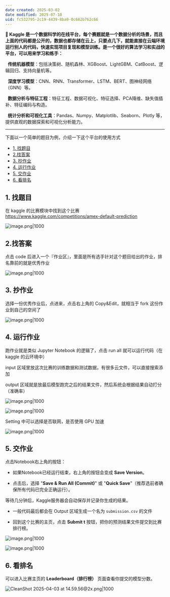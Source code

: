 ```yaml
---
date created: 2025-03-02
date modified: 2025-07-10
uid: fc532795-2c19-4439-8ba9-0c682b762c66
---
```

**🎯 Kaggle 是一个数据科学的在线平台，每个赛题就是一个数据分析的场景，而且上面的代码都是公开的，数据也都存储在云上，只要点几下，就能直接在云端环境运行别人的代码，快速实现项目复现和模型训练。是一个很好的算法学习和实战的平台，可以用来学习和练手：**

  **传统机器模型**：包括决策树、随机森林、XGBoost、LightGBM、CatBoost、逻辑回归、支持向量机等。

  **深度学习模型**：CNN、RNN、Transformer、LSTM、BERT、图神经网络（GNN）等。

  **数据分析与特征工程**：特征工程、数据可视化、特征选择、PCA降维、缺失值插补、特征编码与构造。

  **统计分析和可视化工具**：Pandas、Numpy、Matplotlib、Seaborn、Plotly 等，提供直观的数据探索和可视化分析能力。

---

下面以一个简单的题目为例，介绍一下这个平台的使用方式

- [1. 找题目](#1.%20%E6%89%BE%E9%A2%98%E7%9B%AE)
- [2.找答案](#2.%E6%89%BE%E7%AD%94%E6%A1%88)
- [3. 抄作业](#3.%20%E6%8A%84%E4%BD%9C%E4%B8%9A)
- [4. 运行作业](#4.%20%E8%BF%90%E8%A1%8C%E4%BD%9C%E4%B8%9A)
- [5. 交作业](#5.%20%E4%BA%A4%E4%BD%9C%E4%B8%9A)
- [6. 看排名](#6.%20%E7%9C%8B%E6%8E%92%E5%90%8D)

## 1. 找题目

    

在 kaggle 的比赛模块中找到这个比赛 https://www.kaggle.com/competitions/amex-default-prediction

![image.png|1000](https://imagehosting4picgo.oss-cn-beijing.aliyuncs.com/imagehosting/fix-dir%2Fpicgo%2Fpicgo-clipboard-images%2F2025%2F04%2F03%2F14-52-55-fad89ea92e0b44a2089ad3fe539ca3b7-202504031452206-1cc6cf.png)

## 2.找答案

    

点击 code 后进入一个『作业区』，里面是所有选手针对这个题目给出的作业，排名靠前的就是优秀作业

![image.png|1000](https://imagehosting4picgo.oss-cn-beijing.aliyuncs.com/imagehosting/fix-dir%2Fpicgo%2Fpicgo-clipboard-images%2F2025%2F04%2F03%2F14-53-33-11fd7a1a08f2f35aaac25492772dfd0a-202504031453686-04afa7.png)

## 3. 抄作业

    

选择一份优秀作业后，点进来，点击右上角的 Copy&Edit，就相当于 fork 这份作业到自己的空间了

![image.png|1000](https://imagehosting4picgo.oss-cn-beijing.aliyuncs.com/imagehosting/fix-dir%2Fpicgo%2Fpicgo-clipboard-images%2F2025%2F04%2F03%2F14-54-20-208f9b3a66bbb0c8c324e75a5612ddd2-202504031454427-fe2632.png)

## 4. 运行作业

跑作业就是类似 Jupyter Notebook 的逻辑了，点击 run all 就可以运行代码（在 kaggle 的云环境中）

input 区域里放这次比赛的训练数据和测试数据，有很多云文件，可以直接搜索添加

output 区域就是放最后模型跑完之后的结果文件，然后系统会根据结果自动打分（准确率）

![image.png|1000](https://imagehosting4picgo.oss-cn-beijing.aliyuncs.com/imagehosting/fix-dir%2Fpicgo%2Fpicgo-clipboard-images%2F2025%2F04%2F03%2F14-54-42-b6aa3a24c9c9e677d1e3d5877d31798d-202504031454307-0e87ab.png)

  

![image.png|1000](https://imagehosting4picgo.oss-cn-beijing.aliyuncs.com/imagehosting/fix-dir%2Fpicgo%2Fpicgo-clipboard-images%2F2025%2F04%2F03%2F14-55-05-6ed08815023cc90d4d1e8a5d3b748f81-202504031455034-bba151.png)

Setting 中可以选择是否联网，是否使用 GPU 加速

![image.png|1000](https://imagehosting4picgo.oss-cn-beijing.aliyuncs.com/imagehosting/fix-dir%2Fpicgo%2Fpicgo-clipboard-images%2F2025%2F04%2F03%2F14-56-40-f996b9762fcc9cce5abacd518b3a611f-202504031456715-1f8904.png)

## 5. 交作业

    

点击Notebook右上角的按钮：

- 如果Notebook已经运行结束，右上角的按钮会变成 **Save Version**。
    
- 点击后，选择 "**Save & Run All (Commit)**" 或 "**Quick Save**"（推荐选前者确保所有代码已完全正确运行）。
    

等待几分钟后，Kaggle服务器会自动保存并记录你生成的结果。

- 一般代码最后都会在 Output 区域生成一个名为 `submission.csv` 的文件
    
- 回到这个比赛的主页，点击 **Submit t** 按钮，把你的预测结果文件提交到比赛排行榜。
    

![image.png|1000](https://imagehosting4picgo.oss-cn-beijing.aliyuncs.com/imagehosting/fix-dir%2Fpicgo%2Fpicgo-clipboard-images%2F2025%2F04%2F03%2F14-56-58-2349ebfc4eb2ca0c17218638596ba513-202504031456349-32109d.png)

![image.png|1000](https://imagehosting4picgo.oss-cn-beijing.aliyuncs.com/imagehosting/fix-dir%2Fpicgo%2Fpicgo-clipboard-images%2F2025%2F04%2F03%2F14-57-07-c40a726ba9c13c38c6132c505cf5d97a-202504031457874-c153e9.png)

## 6. 看排名

可以进入比赛主页的 **Leaderboard（排行榜）** 页面查看你提交的模型分数。

![CleanShot 2025-04-03 at 14.59.56@2x.png|1000](https://imagehosting4picgo.oss-cn-beijing.aliyuncs.com/imagehosting/fix-dir%2Fmedia%2Fmedia_AT8ySUh8F7%2F2025%2F04%2F03%2F15-00-15-c470a7705c3a48e099f22375083c0568-CleanShot%202025-04-03%20at%2014.59.56-2x-37abdf.png)
